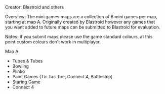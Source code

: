 Creator: Blastroid and others

Overview: The mini games maps are a collection of 6 mini games per map, starting at map A. Originally created by Blastroid however any games that you want added to future maps can be submitted to Blastroid for evaluation.

Notes: If you submit maps please use the game standard colours, at this point custom colours don't work in multiplayer.

Map A
 * Tubes & Tubes
 * Bowling
 * Plinko
 * Paint Games (Tic Tac Toe, Connect 4, Battleship)
 * Staring Game
 * Connect 4
